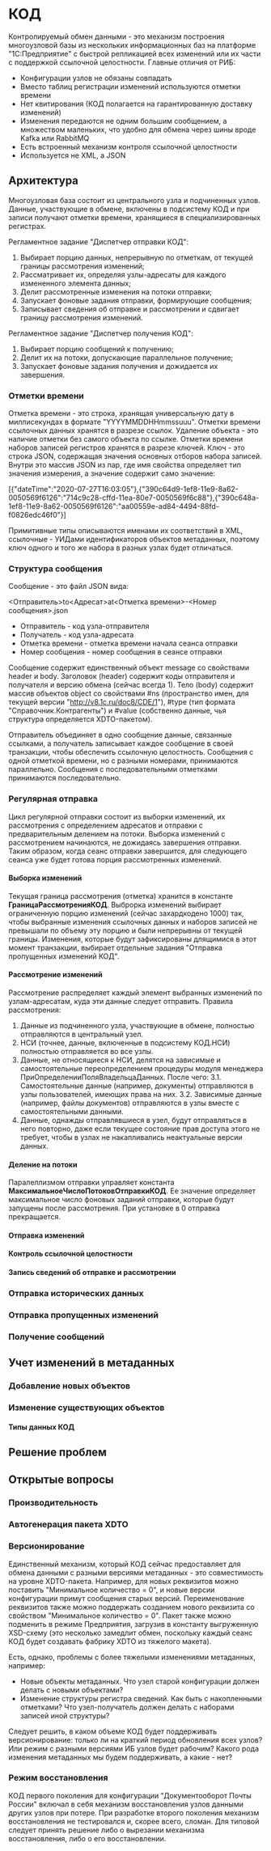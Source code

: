 # КОД

Контролируемый обмен данными - это механизм построения многоузловой базы из нескольких информационных баз на платформе "1С:Предприятие" с быстрой репликацией всех изменений или их части с поддержкой ссылочной целостности. Главные отличия от РИБ:

* Конфигурации узлов не обязаны совпадать
* Вместо таблиц регистрации изменений используются отметки времени
* Нет квитирования (КОД полагается на гарантированную доставку изменений)
* Изменения передаются не одним большим сообщением, а множеством маленьких, что удобно для обмена через шины вроде Kafka или RabbitMQ
* Есть встроенный механизм контроля ссылочной целостности
* Используется не XML, а JSON

## Архитектура

Многоузловая база состоит из центрального узла и подчиненных узлов. Данные, участвующие в обмене, включены в подсистему КОД и при записи получают отметки времени, хранящиеся в специализированных регистрах. 

Регламентное задание "Диспетчер отправки КОД":
1. Выбирает порцию данных, непрерывную по отметкам, от текущей границы рассмотрения изменений;
2. Рассматривает их, определяя узлы-адресаты для каждого измененного элемента данных;
3. Делит рассмотренные изменения на потоки отправки;
4. Запускает фоновые задания отправки, формирующие сообщения;
5. Записывает сведения об отправке и рассмотрении и сдвигает границу рассмотрения изменений.

Регламентное задание "Диспетчер получения КОД":
1. Выбирает порцию сообщений к получению;
2. Делит их на потоки, допускающие параллельное получение;
3. Запускает фоновые задания получения и дожидается их завершения.

### Отметки времени

Отметка времени - это строка, хранящая универсальную дату в миллисекундах в формате "YYYYMMDDHHmmssuuu".
Отметки времени ссылочных данных хранятся в разрезе ссылок. Удаление объекта - это наличие отметки без самого объекта по ссылке.
Отметки времени наборов записей регистров хранятся в разрезе ключей. Ключ - это строка JSON, содержащая значения основных отборов набора записей. Внутри это массив JSON из пар, где имя свойства определяет тип значения измерения, а значение содержит само значение:

[{"dateTime":"2020-07-27T16:03:05"},{"390c64d9-1ef8-11e9-8a62-0050569f6126":"714c9c28-cffd-11ea-80e7-0050569f6c88"},{"390c648a-1ef8-11e9-8a62-0050569f6126":"aa00559e-ad84-4494-88fd-f0826edc46f0"}]

Примитивные типы описываются именами их соответствий в XML, ссылочные - УИДами идентификаторов объектов метаданных, поэтому ключ одного и того же набора в разных узлах будет отличаться.

### Структура сообщения

Сообщение - это файл JSON вида:

<Отправитель>to<Адресат>at<Отметка времени>-<Номер сообщения>.json

* Отправитель - код узла-отправителя
* Получатель - код узла-адресата
* Отметка времени - отметка времени начала сеанса отправки
* Номер сообщения - номер сообщения в сеансе отправки

Сообщение содержит единственный объект message со свойствами header и body.
Заголовок (header) содержит коды отправителя и получателя и версию обмена (сейчас всегда 1).
Тело (body) содержит массив объектов object со свойствами #ns (пространство имен, для текущей версии "http://v8.1c.ru/doc8/CDE/1"), #type (тип формата "Справочник.Контрагенты") и #value (собственно данные, чья структура определяется XDTO-пакетом).

Отправитель объединяет в одно сообщение данные, связанные ссылками, а получатель записывает каждое сообщение в своей транзакции, чтобы обеспечить ссылочную целостность.
Сообщения с одной отметкой времени, но с разными номерами, принимаются параллельно. Сообщения с последовательными отметками принимаются последовательно.

### Регулярная отправка

Цикл регулярной отправки состоит из выборки изменений, их рассмотрения с определением адресатов и отправки с предварительным делением на потоки. Выборка изменений с рассмотрением начинаются, не дожидаясь завершения отправки. Таким образом, когда сеанс отправки завершится, для следующего сеанса уже будет готова порция рассмотренных изменений.

#### Выборка изменений

Текущая граница рассмотрения (отметка) хранится в константе **ГраницаРассмотренияКОД**. Выброрка изменений выбирает ограниченную порцию изменений (сейчас захардкодено 1000) так, чтобы выбранные изменения ссылочных данных и наборов записей не превышали по объему эту порцию и были непрерывны от текущей границы. Изменения, которые будут зафиксированы длящимися в этот момент транзакции, выбирает отдельные задания "Отправка пропущенных изменений КОД".

#### Рассмотрение изменений

Рассмотрение распределяет каждый элемент выбранных изменений по узлам-адресатам, куда эти данные следует отправить. Правила рассмотрения:

1. Данные из подчиненного узла, участвующие в обмене, полностью отправляются в центральный узел.
2. НСИ (точнее, данные, включенные в подсистему КОД.НСИ) полностью отправляется во все узлы.
3. Данные, не относящиеся к НСИ, делятся на зависимые и самостоятельные переопределением процедуры модуля менеджера ПриОпределенииПоляВладельцаДанных. После чего:
  3.1. Самостоятельные данные (например, документы) отправляются в узлы пользователей, имеющих права на них.
  3.2. Зависимые данные (например, файлы документов) отправляются в узлы вместе с самостоятельными данными.
4. Данные, однажды отправлявшиеся в узел, будут отправляться в него повторно, даже если текущее состояние прав доступа этого не требует, чтобы в узлах не накапливались неактуальные версии данных.

#### Деление на потоки

Паралеллизмом отправки управляет константа **МаксимальноеЧислоПотоковОтправкиКОД**. Ее значение определяет максимальное число фоновых заданий отправки, которые будут запущены после рассмотрения. При установке в 0 отправка прекращается.

#### Отправка изменений

#### Контроль ссылочной целостности

#### Запись сведений об отправке и рассмотрении

### Отправка исторических данных

### Отправка пропущенных изменений

### Получение сообщений

## Учет изменений в метаданных

### Добавление новых объектов

### Изменение существующих объектов

#### Типы данных КОД

## Решение проблем

## Открытые вопросы

### Производительность

### Автогенерация пакета XDTO

### Версионирование

Единственный механизм, который КОД сейчас предоставляет для обмена данными с разными версиями метаданных - это совместимость на уровне XDTO-пакета. Например, для новых реквизитов можно поставить "Минимальное количество = 0", и новые версии конфигурации примут сообщения старых версий. Переименование реквизитов также можно поддержать созданием нового реквизита со свойством "Минимальное количество = 0". Пакет также можно подменить в режиме Предприятия, загрузив в константу выгруженную XSD-схему (это несколько замедлит обмен, поскольку каждый сеанс КОД будет создавать фабрику XDTO из тяжелого макета).

Есть, однако, проблемы с более тяжелыми изменениями метаданных, например:
* Новые объекты метаданных. Что узел старой конфигурации должен делать с новыми объектами?
* Изменение структуры регистра сведений. Как быть с накопленными отметками? Что узел-получатель должен делать с наборами записей иной структуры?

Следует решить, в каком объеме КОД будет поддерживать версионирование: только ли на краткий период обновления всех узлов? Или режим с разными версиями ИБ узлов будет рабочим? Какого рода изменения метаданных мы будем поддерживать, а какие - нет?

### Режим восстановления

КОД первого поколения для конфигурации "Документооборот Почты России" включал в себя механизм восстановления узлов данными других узлов при потере. При разработке второго поколения механизм восстановления не тестировался и, скорее всего, сломан. Для типовой следует принять решение либо о вырезании механизма восстановления, либо о его восстановлении.
